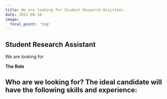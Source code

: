 ```yaml
---
title: We are looking for Student Research Assistant.
date: 2022-08-18
image:
  focal_point: 'top'
---
```


## Student Research Assistant
We are looking for 

**The Role**

**Who are we looking for?**
The ideal candidate will have the following skills and experience:
- 
